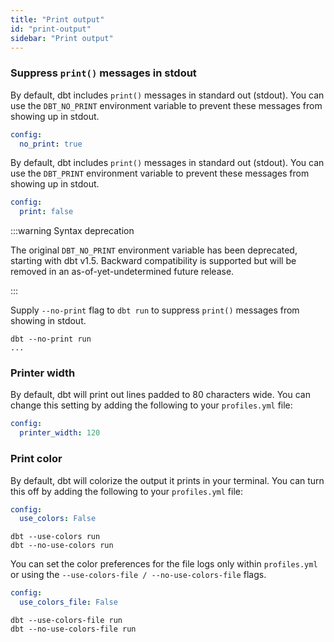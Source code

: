 ```yaml
---
title: "Print output"
id: "print-output"
sidebar: "Print output"
---
```


### Suppress `print()` messages in stdout

<VersionBlock lastVersion="1.4">

By default, dbt includes `print()` messages in standard out (stdout). You can use the `DBT_NO_PRINT` environment variable to prevent these messages from showing up in stdout.

<File name='profiles.yml'>

```yaml
config:
  no_print: true
```

</File>

</VersionBlock>

<VersionBlock firstVersion="1.5">

By default, dbt includes `print()` messages in standard out (stdout). You can use the `DBT_PRINT` environment variable to prevent these messages from showing up in stdout.

<File name='profiles.yml'>

```yaml
config:
  print: false
```

</File>

:::warning Syntax deprecation

The original `DBT_NO_PRINT` environment variable has been deprecated, starting with dbt v1.5. Backward compatibility is supported but will be removed in an as-of-yet-undetermined future release.

:::

</VersionBlock>

Supply `--no-print` flag to `dbt run` to suppress `print()` messages from showing in stdout.

```text
dbt --no-print run
...

```

### Printer width

By default, dbt will print out lines padded to 80 characters wide. You can change this setting by adding the following to your `profiles.yml` file:

<File name='profiles.yml'>

```yaml
config:
  printer_width: 120
```

</File>

### Print color

By default, dbt will colorize the output it prints in your terminal. You can turn this off by adding the following to your `profiles.yml` file:

<File name='profiles.yml'>

```yaml
config:
  use_colors: False
```

</File>

```text
dbt --use-colors run
dbt --no-use-colors run
```
<VersionBlock firstVersion="1.5">

You can set the color preferences for the file logs only within `profiles.yml` or using the `--use-colors-file / --no-use-colors-file` flags.

<File name='profiles.yml'>

```yaml
config:
  use_colors_file: False
```

</File>

```text
dbt --use-colors-file run
dbt --no-use-colors-file run
```

</VersionBlock>
